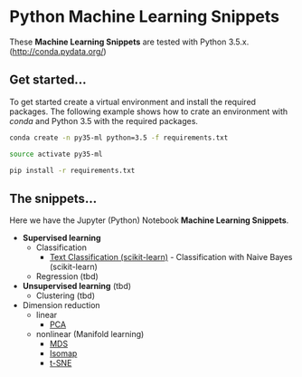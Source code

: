 # Python Machine Learning Snippets
These __Machine Learning Snippets__ are tested with Python 3.5.x. (http://conda.pydata.org/)

## Get started...
To get started create a virtual environment and install the required packages. 
The following example shows how to crate an environment with _conda_ and Python 3.5 with
the required packages.

```bash
conda create -n py35-ml python=3.5 -f requirements.txt

source activate py35-ml

pip install -r requirements.txt
``` 

## The snippets...
Here we have the Jupyter (Python) Notebook __Machine Learning Snippets__.

- __Supervised learning__
    - Classification
        - [Text Classification (scikit-learn)](supervised/text_classification) - Classification with Naive Bayes (scikit-learn)
    - Regression (tbd)
- __Unsupervised learning__ (tbd)
    - Clustering (tbd)
- Dimension reduction
    - linear
        - [PCA](unsupervised/pca/dimensionality_reduction_pca.ipynb)
    - nonlinear (Manifold learning)
        - [MDS](unsupervised/mds/dimensionality_reduction_mds.ipynb)
        - [Isomap](unsupervised/isomap/dimensionality_reduction_isomap.ipynb)
        - [t-SNE](unsupervised/tsne/dimensionality_reduction_tsne.ipynb)